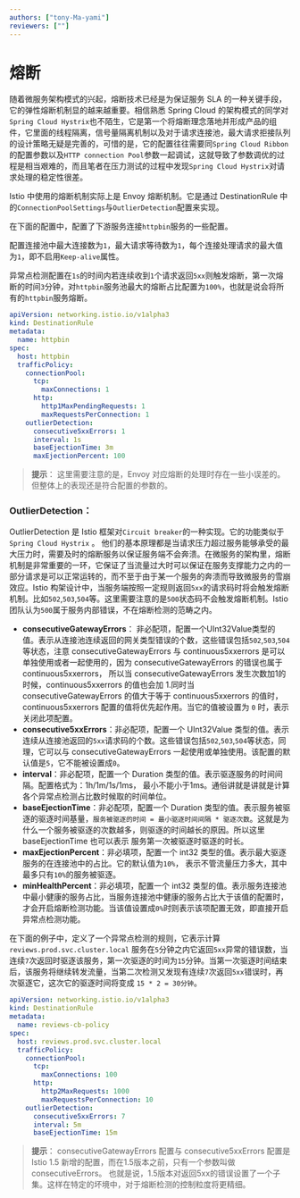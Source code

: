 ```yaml
---
authors: ["tony-Ma-yami"]
reviewers: [""]
---
```


# 熔断

随着微服务架构模式的兴起，熔断技术已经是为保证服务 SLA 的一种关键手段，它的弹性熔断机制显的越来越重要。相信熟悉 Spring Cloud 的架构模式的同学对`Spring Cloud Hystrix`也不陌生，它是第一个将熔断理念落地并形成产品的组件，它里面的线程隔离，信号量隔离机制以及对于请求连接池，最大请求拒接队列的设计策略无疑是完善的，可惜的是，它的配置往往需要同`Spring Cloud Ribbon`的配置参数以及`HTTP connection Pool`参数一起调试，这就导致了参数调优的过程是相当艰难的，而且笔者在压力测试的过程中发现`Spring Cloud Hystrix`对请求处理的稳定性很差。

Istio 中使用的熔断机制实际上是 Envoy 熔断机制。它是通过 DestinationRule 中的`ConnectionPoolSettings`与`OutlierDetection`配置来实现。

在下面的配置中，配置了下游服务连接`httpbin`服务的一些配置。

配置连接池中最大连接数为`1`，最大请求等待数为`1`，每个连接处理请求的最大值为`1`，即不启用`Keep-alive`属性。

异常点检测配置在`1s`的时间内若连续收到`1`个请求返回`5xx`则触发熔断，第一次熔断的时间`3`分钟，对`httpbin`服务池最大的熔断占比配置为`100%`，也就是说会将所有的`httpbin`服务熔断。

```yaml
apiVersion: networking.istio.io/v1alpha3
kind: DestinationRule
metadata:
  name: httpbin
spec:
  host: httpbin
  trafficPolicy:
    connectionPool:
      tcp:
        maxConnections: 1
      http:
        http1MaxPendingRequests: 1
        maxRequestsPerConnection: 1
    outlierDetection:
      consecutive5xxErrors: 1
      interval: 1s
      baseEjectionTime: 3m
      maxEjectionPercent: 100
```

> **提示**： 这里需要注意的是，Envoy 对应熔断的处理时存在一些小误差的。但整体上的表现还是符合配置的参数的。

### OutlierDetection：

OutlierDetection 是 Istio 框架对`Circuit breaker`的一种实现。它的功能类似于 `Spring Cloud Hystrix` 。 他们的基本原理都是当请求压力超过服务能够承受的最大压力时，需要及时的熔断服务以保证服务端不会奔溃。在微服务的架构里，熔断机制是非常重要的一环，它保证了当流量过大时可以保证在服务支撑能力之内的一部分请求是可以正常运转的，而不至于由于某一个服务的奔溃而导致微服务的雪崩效应。Istio 构架设计中，当服务端按照一定规则返回`5xx`的请求码时将会触发熔断机制。比如`502`,`503`,`504`等。这里需要注意的是`500`状态码不会触发熔断机制。Istio团队认为`500`属于服务内部错误，不在熔断检测的范畴之内。

- **consecutiveGatewayErrors**： 非必配项，配置一个UInt32Value类型的值。表示从连接池连续返回的网关类型错误的个数，这些错误包括`502`,`503`,`504`等状态，注意 consecutiveGatewayErrors 与 continuous5xxerrors 是可以单独使用或者一起使用的，因为 consecutiveGatewayErrors 的错误也属于 continuous5xxerrors， 所以当 consecutiveGatewayErrors 发生次数加1的时候，continuous5xxerrors 的值也会加 1.同时当 consecutiveGatewayErrors 的值大于等于 continuous5xxerrors 的值时，continuous5xxerrors 配置的值将优先起作用。当它的值被设置为 `0` 时，表示关闭此项配置。
- **consecutive5xxErrors**：非必配项，配置一个 UInt32Value 类型的值。表示连续从连接池返回的`5xx`请求码的个数。这些错误包括`502`,`503`,`504`等状态，同理，它可以与 consecutiveGatewayErrors 一起使用或单独使用。该配置的默认值是`5`，它不能被设置成`0`。
- **interval**：非必配项，配置一个 Duration 类型的值。表示驱逐服务的时间间隔。配置格式为：1h/1m/1s/1ms， 最小不能小于1ms。通俗讲就是讲就是计算各个异常点检测占比数时候取的时间单位。
- **baseEjectionTime**：非必配项，配置一个 Duration 类型的值。表示服务被驱逐的驱逐时间基量，`服务被驱逐的时间 = 最小驱逐时间间隔 * 驱逐次数`。这就是为什么一个服务被驱逐的次数越多，则驱逐的时间越长的原因。所以这里 baseEjectionTime 也可以表示 服务第一次被驱逐时驱逐的时长。
- **maxEjectionPercent**：非必填项，配置一个 int32 类型的值。表示最大驱逐服务的在连接池中的占比。它的默认值为`10%`， 表示不管流量压力多大，其中最多只有`10%`的服务被驱逐。
- **minHealthPercent**：非必填项，配置一个 int32 类型的值。表示服务连接池中最小健康的服务占比，当服务连接池中健康的服务占比大于该值的配置时，才会开启熔断检测功能。当该值设置成`0%`时则表示该项配置无效，即直接开启异常点检测功能。

在下面的例子中，定义了一个异常点检测的规则，它表示计算 `reviews.prod.svc.cluster.local` 服务在`5`分钟之内它返回`5xx`异常的错误数，当连续`7`次返回时驱逐该服务，第一次驱逐的时间为`15`分钟。当第一次驱逐时间结束后，该服务将继续转发流量，当第二次检测又发现有连续`7`次返回`5xx`错误时，再次驱逐它，这次它的驱逐时间将变成 `15 * 2 = 30分钟`。

```yaml
apiVersion: networking.istio.io/v1alpha3
kind: DestinationRule
metadata:
  name: reviews-cb-policy
spec:
  host: reviews.prod.svc.cluster.local
  trafficPolicy:
    connectionPool:
      tcp:
        maxConnections: 100
      http:
        http2MaxRequests: 1000
        maxRequestsPerConnection: 10
    outlierDetection:
      consecutive5xxErrors: 7
      interval: 5m
      baseEjectionTime: 15m
```

> **提示**： consecutiveGatewayErrors 配置与 consecutive5xxErrors 配置是 Istio 1.5 新增的配置，而在1.5版本之前，只有一个参数叫做 consecutiveErrors。 也就是说，1.5版本对返回5xx的错误设置了一个子集。这样在特定的坏境中，对于熔断检测的控制粒度将更精细。

